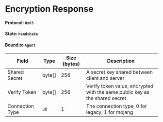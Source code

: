 # Encryption Response

#### Protocol: `0x03`

#### State: `Handshake`

#### Bound to `Agent`

| Field           | Type   | Size (bytes) | Description                                                                 |
| --------------- | ------ | ------------ | --------------------------------------------------------------------------- |
| Shared Secret   | byte[] | 256          | A secret key shared between client and server                               |
| Verify Token    | byte[] | 256          | Verify token value, encrypted with the same public key as the shared secret |
| Connection Type | `u8`   | 1            | The connection type, 0 for legacy, 1 for mojang                             |
